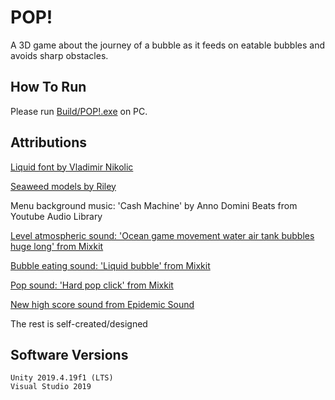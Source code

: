 # POP!

A 3D game about the journey of a bubble as it feeds on eatable bubbles and avoids sharp obstacles.

## How To Run

Please run [Build/POP!.exe](Build/POP!.exe) on PC.

## Attributions

[Liquid font by Vladimir Nikolic](https://fontsme.com/liquid.font)

[Seaweed models by Riley](https://rkuhlf-assets.itch.io/aquatic-animal-models)

Menu background music: 'Cash Machine' by Anno Domini Beats from Youtube Audio Library

[Level atmospheric sound: 'Ocean game movement water air tank bubbles huge long' from Mixkit](https://mixkit.co/free-sound-effects/bubbles/)

[Bubble eating sound: 'Liquid bubble' from Mixkit](https://mixkit.co/free-sound-effects/bubbles/)

[Pop sound: 'Hard pop click' from Mixkit](https://mixkit.co/free-sound-effects/pop/)

[New high score sound from Epidemic Sound](https://www.epidemicsound.com/track/vE0vraRIeY/)

The rest is self-created/designed

## Software Versions

	Unity 2019.4.19f1 (LTS)
	Visual Studio 2019
